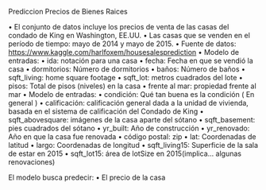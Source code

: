 Prediccion Precios de Bienes Raices

• El conjunto de datos incluye los precios de venta de las casas del condado de King en Washington, 
EE.UU. 
• Las casas que se venden en el período de tiempo: mayo de 2014 y mayo de 2015.
• Fuente de datos: https://www.kaggle.com/harlfoxem/housesalesprediction
• Modelo de entradas:
• ida: notación para una casa
• fecha: Fecha en que se vendió la casa
• dormitorios: Número de dormitorios
• baños: Número de baños
• sqft_living: home square footage
• sqft_lot: metros cuadrados del lote
• pisos: Total de pisos (niveles) en la casa
• frente al mar: propiedad frente al mar
• Modelo de entradas:
• condición: Qué tan buena es la condición ( En general )
• calificación: calificación general dada a la unidad de vivienda, basada en el sistema de calificación del Condado de 
King
• sqft_abovesquare: imágenes de la casa aparte del sótano
• sqft_basement: pies cuadrados del sótano
• yr_built: Año de construcción
• yr_renovado: Año en que la casa fue renovada
• código postal: zip
• lat: Coordenadas de latitud
• largo: Coordenadas de longitud
• sqft_living15: Superficie de la sala de estar en 2015
• sqft_lot15: área de lotSize en 2015(implica... algunas renovaciones)

El modelo busca predecir: 
• El precio de la casa

